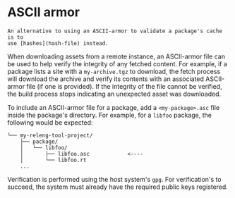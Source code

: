 # ASCII armor

```{note}
An alternative to using an ASCII-armor to validate a package's cache is to
use [hashes](hash-file) instead.
```

When downloading assets from a remote instance, an ASCII-armor file can be
used to help verify the integrity of any fetched content. For example, if
a package lists a site with a `my-archive.tgz` to download, the fetch
process will download the archive and verify its contents with an associated
ASCII-armor file (if one is provided). If the integrity of the file cannot
be verified, the build process stops indicating an unexpected asset was
downloaded.

To include an ASCII-armor file for a package, add a `<my-package>.asc`
file inside the package's directory. For example, for a `libfoo` package,
the following would be expected:

```
└── my-releng-tool-project/
    ├── package/
    │   └── libfoo/
    │       ├── libfoo.asc            <----
    │       └── libfoo.rt
    ...
```

Verification is performed using the host system's `gpg`. For
verification's to succeed, the system must already have the required
public keys registered.

